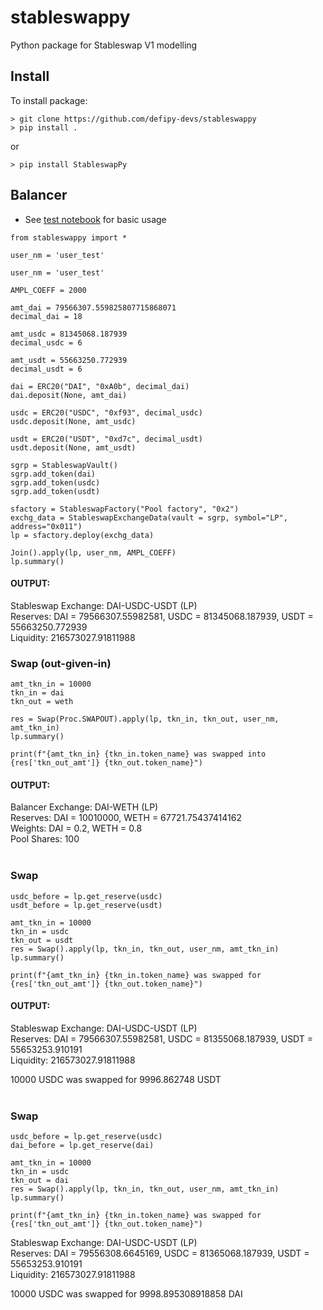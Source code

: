 # stableswappy
Python package for Stableswap V1 modelling

## Install
To install package:
```
> git clone https://github.com/defipy-devs/stableswappy
> pip install .
```
or
```
> pip install StableswapPy
```

## Balancer

* See [test notebook](https://github.com/defipy-devs/stableswappy/blob/main/notebooks/tests/test_abstract.ipynb) 
for basic usage

```
from stableswappy import *

user_nm = 'user_test'

user_nm = 'user_test'

AMPL_COEFF = 2000 

amt_dai = 79566307.559825807715868071
decimal_dai = 18

amt_usdc = 81345068.187939
decimal_usdc = 6

amt_usdt = 55663250.772939
decimal_usdt = 6

dai = ERC20("DAI", "0xA0b", decimal_dai)
dai.deposit(None, amt_dai)

usdc = ERC20("USDC", "0xf93", decimal_usdc)
usdc.deposit(None, amt_usdc)

usdt = ERC20("USDT", "0xd7c", decimal_usdt)
usdt.deposit(None, amt_usdt)

sgrp = StableswapVault()
sgrp.add_token(dai)
sgrp.add_token(usdc)
sgrp.add_token(usdt)

sfactory = StableswapFactory("Pool factory", "0x2")
exchg_data = StableswapExchangeData(vault = sgrp, symbol="LP", address="0x011")
lp = sfactory.deploy(exchg_data)

Join().apply(lp, user_nm, AMPL_COEFF)
lp.summary()
```

#### OUTPUT:
Stableswap Exchange: DAI-USDC-USDT (LP) <br/>
Reserves: DAI = 79566307.55982581, USDC = 81345068.187939, USDT = 55663250.772939 <br/>
Liquidity: 216573027.91811988  <br/> 


### Swap (out-given-in)

```
amt_tkn_in = 10000
tkn_in = dai
tkn_out = weth

res = Swap(Proc.SWAPOUT).apply(lp, tkn_in, tkn_out, user_nm, amt_tkn_in)
lp.summary()

print(f"{amt_tkn_in} {tkn_in.token_name} was swapped into {res['tkn_out_amt']} {tkn_out.token_name}")
```

#### OUTPUT:
Balancer Exchange: DAI-WETH (LP) <br/>
Reserves: DAI = 10010000, WETH = 67721.75437414162 <br/>
Weights: DAI = 0.2, WETH = 0.8 <br/>
Pool Shares: 100 <br/><br/>   

### Swap 

```
usdc_before = lp.get_reserve(usdc)
usdt_before = lp.get_reserve(usdt)

amt_tkn_in = 10000
tkn_in = usdc
tkn_out = usdt
res = Swap().apply(lp, tkn_in, tkn_out, user_nm, amt_tkn_in)
lp.summary()

print(f"{amt_tkn_in} {tkn_in.token_name} was swapped for {res['tkn_out_amt']} {tkn_out.token_name}")
```

#### OUTPUT:
Stableswap Exchange: DAI-USDC-USDT (LP) <br/>
Reserves: DAI = 79566307.55982581, USDC = 81355068.187939, USDT = 55653253.910191 <br/>
Liquidity: 216573027.91811988 <br/> 

10000 USDC was swapped for 9996.862748 USDT  <br/><br/> 

### Swap 
```
usdc_before = lp.get_reserve(usdc)
dai_before = lp.get_reserve(dai)

amt_tkn_in = 10000
tkn_in = usdc
tkn_out = dai
res = Swap().apply(lp, tkn_in, tkn_out, user_nm, amt_tkn_in)
lp.summary()

print(f"{amt_tkn_in} {tkn_in.token_name} was swapped for {res['tkn_out_amt']} {tkn_out.token_name}")
```
Stableswap Exchange: DAI-USDC-USDT (LP) <br/>
Reserves: DAI = 79556308.6645169, USDC = 81365068.187939, USDT = 55653253.910191 <br/>
Liquidity: 216573027.91811988 <br/> 

10000 USDC was swapped for 9998.895308918858 DAI <br/><br/> 